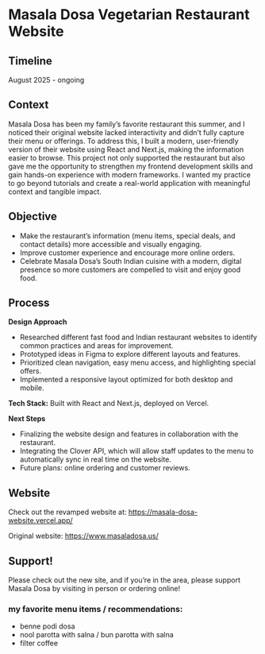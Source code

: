 # Masala Dosa Vegetarian Restaurant Website

## Timeline
August 2025 - ongoing

## Context
Masala Dosa has been my family’s favorite restaurant this summer, and I noticed their original website lacked interactivity and didn’t fully capture their menu or offerings. To address this, I built a modern, user-friendly version of their website using React and Next.js, making the information easier to browse. This project not only supported the restaurant but also gave me the opportunity to strengthen my frontend development skills and gain hands-on experience with modern frameworks. I wanted my practice to go beyond tutorials and create a real-world application with meaningful context and tangible impact.

## Objective
* Make the restaurant’s information (menu items, special deals, and contact details) more accessible and visually engaging.
* Improve customer experience and encourage more online orders.
* Celebrate Masala Dosa’s South Indian cuisine with a modern, digital presence so more customers are compelled to visit and enjoy good food.

## Process

**Design Approach**
* Researched different fast food and Indian restaurant websites to identify common practices and areas for improvement.
* Prototyped ideas in Figma to explore different layouts and features.
* Prioritized clean navigation, easy menu access, and highlighting special offers.
* Implemented a responsive layout optimized for both desktop and mobile.

**Tech Stack:** Built with React and Next.js, deployed on Vercel.

**Next Steps**
* Finalizing the website design and features in collaboration with the restaurant.
* Integrating the Clover API, which will allow staff updates to the menu to automatically sync in real time on the website.
* Future plans: online ordering and customer reviews.

## Website 
Check out the revamped website at: https://masala-dosa-website.vercel.app/ 

Original website: https://www.masaladosa.us/ 

## Support!
Please check out the new site, and if you’re in the area, please support Masala Dosa by visiting in person or ordering online! 

### my favorite menu items / recommendations: 
- benne podi dosa
- nool parotta with salna / bun parotta with salna
- filter coffee 


